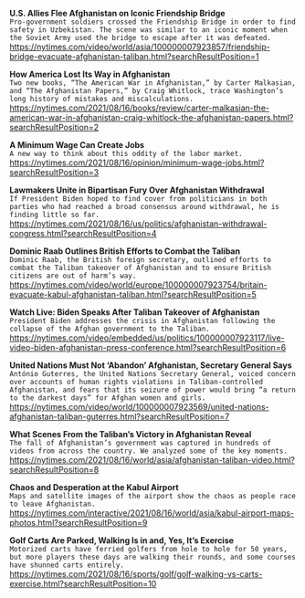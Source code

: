 **U.S. Allies Flee Afghanistan on Iconic Friendship Bridge**\
`Pro-government soldiers crossed the Friendship Bridge in order to find safety in Uzbekistan. The scene was similar to an iconic moment when the Soviet Army used the bridge to escape after it was defeated.`\
https://nytimes.com/video/world/asia/100000007923857/friendship-bridge-evacuate-afghanistan-taliban.html?searchResultPosition=1

**How America Lost Its Way in Afghanistan**\
`Two new books, “The American War in Afghanistan,” by Carter Malkasian, and “The Afghanistan Papers,” by Craig Whitlock, trace Washington’s long history of mistakes and miscalculations.`\
https://nytimes.com/2021/08/16/books/review/carter-malkasian-the-american-war-in-afghanistan-craig-whitlock-the-afghanistan-papers.html?searchResultPosition=2

**A Minimum Wage Can Create Jobs**\
`A new way to think about this oddity of the labor market.`\
https://nytimes.com/2021/08/16/opinion/minimum-wage-jobs.html?searchResultPosition=3

**Lawmakers Unite in Bipartisan Fury Over Afghanistan Withdrawal**\
`If President Biden hoped to find cover from politicians in both parties who had reached a broad consensus around withdrawal, he is finding little so far.`\
https://nytimes.com/2021/08/16/us/politics/afghanistan-withdrawal-congress.html?searchResultPosition=4

**Dominic Raab Outlines British Efforts to Combat the Taliban**\
`Dominic Raab, the British foreign secretary, outlined efforts to combat the Taliban takeover of Afghanistan and to ensure British citizens are out of harm’s way.`\
https://nytimes.com/video/world/europe/100000007923754/britain-evacuate-kabul-afghanistan-taliban.html?searchResultPosition=5

**Watch Live: Biden Speaks After Taliban Takeover of Afghanistan**\
`President Biden addresses the crisis in Afghanistan following the collapse of the Afghan government to the Taliban.`\
https://nytimes.com/video/embedded/us/politics/100000007923117/live-video-biden-afghanistan-press-conference.html?searchResultPosition=6

**United Nations Must Not ‘Abandon’ Afghanistan, Secretary General Says**\
`António Guterres, the United Nations Secretary General, voiced concern over accounts of human rights violations in Taliban-controlled Afghanistan, and fears that its seizure of power would bring “a return to the darkest days” for Afghan women and girls.`\
https://nytimes.com/video/world/100000007923569/united-nations-afghanistan-taliban-guterres.html?searchResultPosition=7

**What Scenes From the Taliban’s Victory in Afghanistan Reveal**\
`The fall of Afghanistan’s government was captured in hundreds of videos from across the country. We analyzed some of the key moments.`\
https://nytimes.com/2021/08/16/world/asia/afghanistan-taliban-video.html?searchResultPosition=8

**Chaos and Desperation at the Kabul Airport**\
`Maps and satellite images of the airport show the chaos as people race to leave Afghanistan.`\
https://nytimes.com/interactive/2021/08/16/world/asia/kabul-airport-maps-photos.html?searchResultPosition=9

**Golf Carts Are Parked, Walking Is in and, Yes, It’s Exercise**\
`Motorized carts have ferried golfers from hole to hole for 50 years, but more players these days are walking their rounds, and some courses have shunned carts entirely.`\
https://nytimes.com/2021/08/16/sports/golf/golf-walking-vs-carts-exercise.html?searchResultPosition=10

